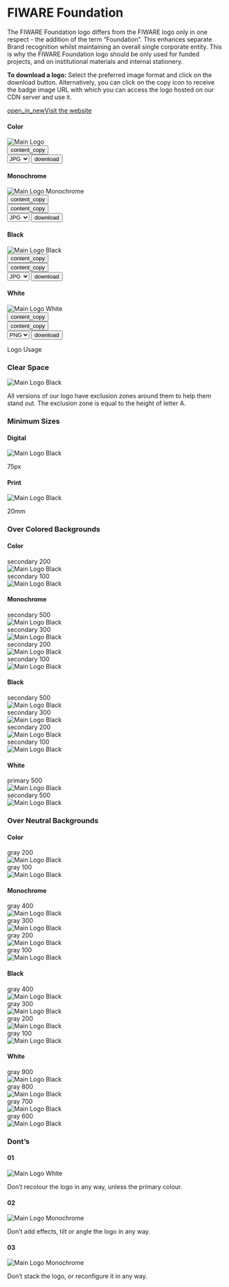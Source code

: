 <div id="social-meta">
<meta property="og:title" content="Guidelines for the usage of FIWARE logos and visual identity" />
<meta property="og:description" content="These guidelines help you to use best our FIWARE brand assets." />
<meta property="og:type" content="documentation" />
<meta property="og:url" content="https://fiware-brand-guide.readthedocs.org" />
<meta property="og:image" content="https://www.fiware.org/wp-content/uploads/FF_Banner_General.png" />
<meta name="twitter:card" content="summary_large_image">
<meta name="twitter:site" content="@FIWARE">
<meta name="twitter:title" content="Guidelines for the usage of FIWARE logos and visual identity">
<meta name="twitter:description" content="These guidelines help you to use best our FIWARE brand assets.">
<meta name="twitter:image" content="https://www.fiware.org/wp-content/uploads/FF_Banner_General.png">
</div>

<h1>FIWARE Foundation</h1>

The FIWARE Foundation logo differs from the FIWARE logo only in one respect - the addition of the term “Foundation”. This enhances separate Brand recognition whilst maintaining an overall single corporate entity. This is why the FIWARE Foundation logo should be only used for funded projects, and on institutional materials and internal stationery.

**To download a logo:** Select the preferred image format and click on the download button. Alternatively, you can click on the copy icon to receive the badge image URL with which you can access the logo hosted on our CDN server and use it.

<div class="primary-btn">
    <a href="https://www.fiware.org/foundation/" target="_blank"><span class="material-symbols-outlined">open_in_new</span>Visit the website</a>
</div>

<div class="section-container">
    <div class="main-container">
        <div class="title-container">
            <h4>Color</h4>
        </div>
        <div class="logo-container copy-content"><img src="https://www.fiware.org/custom/brand-guide/img/logo/fiware-foundation/svg/logo-fiware-foundation.svg" alt="Main Logo" onContextMenu="return false;">
            <div class="dwl-container">
                <button class="copy" data-clipboard-text="https://www.fiware.org/custom/brand-guide/img/logo/fiware-foundation/svg/logo-fiware-foundation.svg" data-original-title="Copied!"><span class="material-symbols-outlined">content_copy</span></button>
                <form target="_blank" onsubmit="this.action = document.getElementById('logo-fiware-foundation').value">
                    <select id="logo-fiware-foundation">
                        <option value="https://www.fiware.org/custom/brand-guide/img/logo/fiware-foundation/jpg/logo-fiware-foundation.jpg">JPG</option>
                        <option value="https://www.fiware.org/custom/brand-guide/img/logo/fiware-foundation/png/logo-fiware-foundation.png">PNG</option>
                        <option value="https://www.fiware.org/custom/brand-guide/img/logo/fiware-foundation/svg/logo-fiware-foundation.svg">SVG</option>
                        <option value="https://www.fiware.org/custom/brand-guide/img/logo/fiware-foundation/eps/logo-fiware-foundation.eps">EPS</option>
                    </select>
                    <input type="submit" value="download" class="material-symbols-outlined dwl" />
                </form>
            </div>
        </div>
    </div>
    <div class="grid">
        <div class="grid-items">
            <div class="col-3 scroll-x">
                <h4>Monochrome</h4>
                <div class="logo-container copy-content"><img src="https://www.fiware.org/custom/brand-guide/img/logo/fiware-foundation/svg/logo-fiware-foundation-blue.svg" alt="Main Logo Monochrome" onContextMenu="return false;">
                    <div class="dwl-container-m">
                        <button class="copy" data-clipboard-text="https://www.fiware.org/custom/brand-guide/img/logo/fiware-foundation/svg/logo-fiware-foundation-blue.svg" data-original-title="Copied!"><span class="material-symbols-outlined">content_copy</span></button>
                    </div>
                </div>
                <div class="dwl-container">
                    <button class="copy" data-clipboard-text="https://www.fiware.org/custom/brand-guide/img/logo/fiware-foundation/svg/logo-fiware-foundation-blue.svg" data-original-title="Copied!"><span class="material-symbols-outlined">content_copy</span></button>
                    <form target="_blank" onsubmit="this.action = document.getElementById('logo-fiware-foundation-blue').value">
                        <select id="logo-fiware-foundation-blue">
                            <option value="https://www.fiware.org/custom/brand-guide/img/logo/fiware-foundation/jpg/logo-fiware-foundation-blue.jpg">JPG</option>
                            <option value="https://www.fiware.org/custom/brand-guide/img/logo/fiware-foundation/png/logo-fiware-foundation-blue.png">PNG</option>
                            <option value="https://www.fiware.org/custom/brand-guide/img/logo/fiware-foundation/svg/logo-fiware-foundation-blue.svg">SVG</option>
                            <option value="https://www.fiware.org/custom/brand-guide/img/logo/fiware-foundation/eps/logo-fiware-foundation-blue.eps">EPS</option>
                        </select>
                        <input type="submit" value="download" class="material-symbols-outlined dwl" />
                    </form>
                </div>
            </div>
            <div class="col-3 scroll-x">
                <h4>Black</h4>
                <div class="logo-container copy-content"><img src="https://www.fiware.org/custom/brand-guide/img/logo/fiware-foundation/svg/logo-fiware-foundation-black.svg" alt="Main Logo Black" onContextMenu="return false;">
                    <div class="dwl-container-m">
                        <button class="copy" data-clipboard-text="https://www.fiware.org/custom/brand-guide/img/logo/fiware-foundation/svg/logo-fiware-foundation-black.svg" data-original-title="Copied!"><span class="material-symbols-outlined">content_copy</span></button>
                    </div>
                </div>
                <div class="dwl-container">
                    <button class="copy" data-clipboard-text="https://www.fiware.org/custom/brand-guide/img/logo/fiware-foundation/svg/logo-fiware-foundation-black.svg" data-original-title="Copied!"><span class="material-symbols-outlined">content_copy</span></button>
                    <form target="_blank" onsubmit="this.action = document.getElementById('logo-fiware-foundation-black').value">
                        <select id="logo-fiware-foundation-black">
                            <option value="https://www.fiware.org/custom/brand-guide/img/logo/fiware-foundation/jpg/logo-fiware-foundation-black.jpg">JPG</option>
                            <option value="https://www.fiware.org/custom/brand-guide/img/logo/fiware-foundation/png/logo-fiware-foundation-black.png">PNG</option>
                            <option value="https://www.fiware.org/custom/brand-guide/img/logo/fiware-foundation/svg/logo-fiware-foundation-black.svg">SVG</option>
                            <option value="https://www.fiware.org/custom/brand-guide/img/logo/fiware-foundation/eps/logo-fiware-foundation-black.eps">EPS</option>
                        </select>
                        <input type="submit" value="download" class="material-symbols-outlined dwl" />
                    </form>
                </div>
            </div>
            <div class="col-3 scroll-x">
                <h4>White</h4>
                <div class="logo-container negative copy-content"><img src="https://www.fiware.org/custom/brand-guide/img/logo/fiware-foundation/svg/logo-fiware-foundation-white.svg" alt="Main Logo White" onContextMenu="return false;">
                    <div class="dwl-container-m">
                        <button class="copy ico-negative" data-clipboard-text="https://www.fiware.org/custom/brand-guide/img/logo/fiware-foundation/svg/logo-fiware-foundation-white.svg" data-original-title="Copied!"><span class="material-symbols-outlined">content_copy</span></button>
                    </div>
                </div>
                <div class="dwl-container">
                    <button class="copy" data-clipboard-text="https://www.fiware.org/custom/brand-guide/img/logo/fiware-foundation/svg/logo-fiware-foundation-white.svg" data-original-title="Copied!"><span class="material-symbols-outlined">content_copy</span></button>
                    <form target="_blank" onsubmit="this.action = document.getElementById('logo-fiware-foundation-white').value">
                        <select id="logo-fiware-foundation-white">
                            <option value="https://www.fiware.org/custom/brand-guide/img/logo/fiware-foundation/png/logo-fiware-foundation-white.png">PNG</option>
                            <option value="https://www.fiware.org/custom/brand-guide/img/logo/fiware-foundation/svg/logo-fiware-foundation-white.svg">SVG</option>
                            <option value="https://www.fiware.org/custom/brand-guide/img/logo/fiware-foundation/eps/logo-fiware-foundation-white.eps">EPS</option>
                        </select>
                        <input type="submit" value="download" class="material-symbols-outlined dwl" />
                    </form>
                </div>
            </div>
        </div>
    </div>
</div>

<div class="logo-usage-container">
    <div class="logo-usage">Logo Usage</div>
    <div class="container">
        <div class="col-2">
            <h3>Clear Space</h3>
            <div  class="logo-container no-attributes"><img src="https://www.fiware.org/custom/brand-guide/img/logo/fiware-foundation/svg/usage/logo-fiware-foundation-clear-zone.svg" alt="Main Logo Black" onContextMenu="return false;"></div>
            <p>All versions of our logo have exclusion zones around them to help them stand out. The exclusion zone is equal to the height of letter A.</p>
        </div>
        <div class="col-2">
            <h3>Minimum Sizes</h3>
            <div class="grid wrap">
                <div class="grid-item">
                    <h4>Digital</h4>
                    <div id="logo-fiware-foundation-min-width" class="logo-container no-attributes"><img src="https://www.fiware.org/custom/brand-guide/img/logo/fiware-foundation/svg/logo-fiware-foundation-black.svg" alt="Main Logo Black" onContextMenu="return false;"></div>
                    <p>75px</p>
                </div>
                <div class="grid-item">
                    <h4>Print</h4>
                    <div id="logo-fiware-foundation-min-width" class="logo-container no-attributes"><img src="https://www.fiware.org/custom/brand-guide/img/logo/fiware-foundation/svg/logo-fiware-foundation-black.svg" alt="Main Logo Black" onContextMenu="return false;"></div>
                    <p>20mm</p>
                </div>
            </div>
        </div>
    </div>
    <div class="section-container">
        <div class="module-container">
            <div class="title-container">
                <h3 class="title-section">Over Colored Backgrounds</h3>
                <h4>Color</h4>
            </div>
            <div class="grid">
            <div class="grid-items">
                <div class="col-4 scroll-x logo-background">
                    <div class="logo-container over-background bg-secondary-200" >
                        <div class="colour-label-s">secondary 200</div>
                        <img src="https://www.fiware.org/custom/brand-guide/img/logo/fiware-foundation/svg/logo-fiware-foundation.svg" alt="Main Logo Black" onContextMenu="return false;">
                    </div>
                </div>
                <div class="col-4 scroll-x logo-background">
                    <div class="logo-container over-background bg-secondary-100">
                        <div class="colour-label-s">secondary 100</div>
                        <img src="https://www.fiware.org/custom/brand-guide/img/logo/fiware-foundation/svg/logo-fiware-foundation.svg" alt="Main Logo Black" onContextMenu="return false;">
                    </div>
                </div>
            </div>
            </div>
        </div>
        <div class="module-container">
            <div class="title-container">
                <h4>Monochrome</h4>
            </div>
            <div class="grid">
            <div class="grid-items">
                <div class="col-4 scroll-x logo-background">
                    <div class="logo-container over-background bg-secondary-500">
                        <div class="colour-label-s">secondary 500</div>
                        <img src="https://www.fiware.org/custom/brand-guide/img/logo/fiware-foundation/svg/logo-fiware-foundation-blue.svg" alt="Main Logo Black" onContextMenu="return false;">
                    </div>
                </div>
                <div class="col-4 scroll-x logo-background">
                    <div class="logo-container over-background bg-secondary-300">
                        <div class="colour-label-s">secondary 300</div>
                        <img src="https://www.fiware.org/custom/brand-guide/img/logo/fiware-foundation/svg/logo-fiware-foundation-blue.svg" alt="Main Logo Black" onContextMenu="return false;">
                    </div>
                </div>
                <div class="col-4 scroll-x logo-background">
                    <div class="logo-container over-background bg-secondary-200">
                        <div class="colour-label-s">secondary 200</div>
                        <img src="https://www.fiware.org/custom/brand-guide/img/logo/fiware-foundation/svg/logo-fiware-foundation-blue.svg" alt="Main Logo Black" onContextMenu="return false;">
                    </div>
                </div>
                <div class="col-4 scroll-x logo-background">
                    <div class="logo-container over-background bg-secondary-100">
                        <div class="colour-label-s">secondary 100</div>
                        <img src="https://www.fiware.org/custom/brand-guide/img/logo/fiware-foundation/svg/logo-fiware-foundation-blue.svg" alt="Main Logo Black" onContextMenu="return false;">
                    </div>
                </div>
            </div>
            </div>
        </div>
        <div class="module-container">
            <div class="title-container">
                <h4>Black</h4>
            </div>
            <div class="grid">
            <div class="grid-items">
                <div class="col-4 scroll-x logo-background">
                    <div class="logo-container over-background bg-secondary-500">
                        <div class="colour-label-s">secondary 500</div>
                        <img src="https://www.fiware.org/custom/brand-guide/img/logo/fiware-foundation/svg/logo-fiware-foundation-black.svg" alt="Main Logo Black" onContextMenu="return false;">
                    </div>
                </div>
                <div class="col-4 scroll-x logo-background">
                    <div class="logo-container over-background bg-secondary-300">
                        <div class="colour-label-s">secondary 300</div>
                        <img src="https://www.fiware.org/custom/brand-guide/img/logo/fiware-foundation/svg/logo-fiware-foundation-black.svg" alt="Main Logo Black" onContextMenu="return false;">
                    </div>
                </div>
                <div class="col-4 scroll-x logo-background">
                    <div class="logo-container over-background bg-secondary-200">
                        <div class="colour-label-s">secondary 200</div>
                        <img src="https://www.fiware.org/custom/brand-guide/img/logo/fiware-foundation/svg/logo-fiware-foundation-black.svg" alt="Main Logo Black" onContextMenu="return false;">
                    </div>
                </div>
                <div class="col-4 scroll-x logo-background">
                    <div class="logo-container over-background bg-secondary-100">
                        <div class="colour-label-s">secondary 100</div>
                        <img src="https://www.fiware.org/custom/brand-guide/img/logo/fiware-foundation/svg/logo-fiware-foundation-black.svg" alt="Main Logo Black" onContextMenu="return false;">
                    </div>
                </div>
            </div>
            </div>
        </div>
        <div class="module-container">
            <div class="title-container">
                <h4>White</h4>
            </div>
            <div class="grid">
            <div class="grid-items">
                <div class="col-4 scroll-x logo-background">
                    <div class="logo-container over-background bg-primary-500">
                        <div class="colour-label-s negative">primary 500</div>
                        <img src="https://www.fiware.org/custom/brand-guide/img/logo/fiware-foundation/svg/logo-fiware-foundation-white.svg" alt="Main Logo Black" onContextMenu="return false;">
                    </div>
                </div>
                <div class="col-4 scroll-x logo-background">
                    <div class="logo-container over-background bg-secondary-500">
                        <div class="colour-label-s negative">secondary 500</div>
                    <img src="https://www.fiware.org/custom/brand-guide/img/logo/fiware-foundation/svg/logo-fiware-foundation-white.svg" alt="Main Logo Black" onContextMenu="return false;">
                    </div>
                </div>
            </div>
            </div>
        </div>
    </div>
    <div class="section-container">
        <div class="module-container">
            <div class="title-container">
                <h3 class="title-section">Over Neutral Backgrounds</h3>
                <h4>Color</h4>
            </div>
            <div class="grid">
            <div class="grid-items">
                <div class="col-4 scroll-x logo-background">
                    <div class="logo-container over-background bg-gray-200">
                        <div class="colour-label-s">gray 200</div>
                        <img src="https://www.fiware.org/custom/brand-guide/img/logo/fiware-foundation/svg/logo-fiware-foundation.svg" alt="Main Logo Black" onContextMenu="return false;">
                    </div>
                </div>
                <div class="col-4 scroll-x logo-background">
                    <div class="logo-container over-background bg-gray-100">
                        <div class="colour-label-s">gray 100</div>
                        <img src="https://www.fiware.org/custom/brand-guide/img/logo/fiware-foundation/svg/logo-fiware-foundation.svg" alt="Main Logo Black" onContextMenu="return false;">
                    </div>
                </div>
            </div>
            </div>
        </div>
        <div class="module-container">
            <div class="title-container">
                <h4>Monochrome</h4>
            </div>
            <div class="grid">
            <div class="grid-items">
                <div class="col-4 scroll-x logo-background">
                    <div class="logo-container over-background bg-gray-400">
                        <div class="colour-label-s">gray 400</div>
                        <img src="https://www.fiware.org/custom/brand-guide/img/logo/fiware-foundation/svg/logo-fiware-foundation-blue.svg" alt="Main Logo Black" onContextMenu="return false;">
                    </div>
                </div>
                <div class="col-4 scroll-x logo-background">
                    <div class="logo-container over-background bg-gray-300">
                        <div class="colour-label-s">gray 300</div>
                        <img src="https://www.fiware.org/custom/brand-guide/img/logo/fiware-foundation/svg/logo-fiware-foundation-blue.svg" alt="Main Logo Black" onContextMenu="return false;">
                    </div>
                </div>
                <div class="col-4 scroll-x logo-background">
                    <div class="logo-container over-background bg-gray-200">
                        <div class="colour-label-s">gray 200</div>
                        <img src="https://www.fiware.org/custom/brand-guide/img/logo/fiware-foundation/svg/logo-fiware-foundation-blue.svg" alt="Main Logo Black" onContextMenu="return false;">
                    </div>
                </div>
                <div class="col-4 scroll-x logo-background">
                    <div class="logo-container over-background bg-gray-100">
                        <div class="colour-label-s">gray 100</div>
                        <img src="https://www.fiware.org/custom/brand-guide/img/logo/fiware-foundation/svg/logo-fiware-foundation-blue.svg" alt="Main Logo Black" onContextMenu="return false;">
                    </div>
                </div>
            </div>
            </div>
        </div>
        <div class="module-container">
            <div class="title-container">
                <h4>Black</h4>
            </div>
            <div class="grid">
            <div class="grid-items">
                <div class="col-4 scroll-x logo-background">
                    <div class="logo-container over-background bg-gray-400">
                        <div class="colour-label-s">gray 400</div>
                        <img src="https://www.fiware.org/custom/brand-guide/img/logo/fiware-foundation/svg/logo-fiware-foundation-black.svg" alt="Main Logo Black" onContextMenu="return false;">
                    </div>
                </div>
                <div class="col-4 scroll-x logo-background">
                    <div class="logo-container over-background bg-gray-300">
                        <div class="colour-label-s">gray 300</div>
                        <img src="https://www.fiware.org/custom/brand-guide/img/logo/fiware-foundation/svg/logo-fiware-foundation-black.svg" alt="Main Logo Black" onContextMenu="return false;">
                    </div>
                </div>
                <div class="col-4 scroll-x logo-background">
                    <div class="logo-container over-background bg-gray-200">
                        <div class="colour-label-s">gray 200</div>
                        <img src="https://www.fiware.org/custom/brand-guide/img/logo/fiware-foundation/svg/logo-fiware-foundation-black.svg" alt="Main Logo Black" onContextMenu="return false;">
                    </div>
                </div>
                <div class="col-4 scroll-x logo-background">
                    <div class="logo-container over-background bg-gray-100">
                        <div class="colour-label-s">gray 100</div>
                        <img src="https://www.fiware.org/custom/brand-guide/img/logo/fiware-foundation/svg/logo-fiware-foundation-black.svg" alt="Main Logo Black" onContextMenu="return false;">
                    </div>
                </div>
            </div>
            </div>
        </div>
        <div class="module-container">
            <div class="title-container">
                <h4>White</h4>
            </div>
            <div class="grid">
            <div class="grid-items">
                <div class="col-4 scroll-x logo-background">
                    <div class="logo-container over-background bg-gray-900">
                        <div class="colour-label-s negative">gray 900</div>
                        <img src="https://www.fiware.org/custom/brand-guide/img/logo/fiware-foundation/svg/logo-fiware-foundation-white.svg" alt="Main Logo Black" onContextMenu="return false;">
                    </div>
                </div>
                <div class="col-4 scroll-x logo-background">
                    <div class="logo-container over-background bg-gray-800">
                        <div class="colour-label-s negative">gray 800</div>
                        <img src="https://www.fiware.org/custom/brand-guide/img/logo/fiware-foundation/svg/logo-fiware-foundation-white.svg" alt="Main Logo Black" onContextMenu="return false;">
                    </div>
                </div>
                <div class="col-4 scroll-x logo-background">
                    <div class="logo-container over-background bg-gray-700">
                        <div class="colour-label-s negative">gray 700</div>
                        <img src="https://www.fiware.org/custom/brand-guide/img/logo/fiware-foundation/svg/logo-fiware-foundation-white.svg" alt="Main Logo Black" onContextMenu="return false;">
                    </div>
                </div>
                <div class="col-4 scroll-x logo-background">
                    <div class="logo-container over-background bg-gray-600">
                        <div class="colour-label-s negative">gray 600</div>
                        <img src="https://www.fiware.org/custom/brand-guide/img/logo/fiware-foundation/svg/logo-fiware-foundation-white.svg" alt="Main Logo Black" onContextMenu="return false;">
                    </div>
                </div>
            </div>
            </div>
        </div>
    </div>
    <div class="module-container">
        <h3>Dont’s</h3>
        <div class="grid">
            <div class="grid-items">
                <div class="col-3 scroll-x">
                    <h4>01</h4>
                    <div class="logo-container dont"><img src="https://www.fiware.org/custom/brand-guide/img/logo/fiware-foundation/svg/usage/logo-fiware-foundation-dont-1.svg" alt="Main Logo White" onContextMenu="return false;"></div>
                    <div class="item-content"><p>Don’t recolour the logo in any way, unless the primary colour.</p></div>
                </div>
                <div class="col-3 scroll-x">
                    <h4>02</h4>
                    <div class="logo-container dont"><img src="https://www.fiware.org/custom/brand-guide/img/logo/fiware-foundation/svg/usage/logo-fiware-foundation-dont-2.svg" alt="Main Logo Monochrome" onContextMenu="return false;"></div>
                    <div class="item-content"><p>Don’t add effects, tilt or angle the logo in any way.</p></div>
                </div>
                <div class="col-3 scroll-x">
                    <h4>03</h4>
                    <div class="logo-container dont"><img src="https://www.fiware.org/custom/brand-guide/img/logo/fiware-foundation/svg/usage/logo-fiware-foundation-dont-3.svg" alt="Main Logo Monochrome" onContextMenu="return false;"></div>
                    <div class="item-content"><p>Don’t stack the logo, or reconfigure it in any way.</p></div>
                </div>
            </div>
        </div>
    </div>
</div>